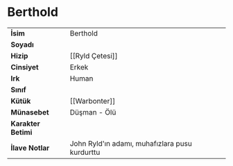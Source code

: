 # Berthold   
|  |  |  
|---|---|  
| **İsim** | Berthold|  
| **Soyadı** | |  
| **Hizip** | [[Ryld Çetesi]]|  
| **Cinsiyet** | Erkek|  
| **Irk** | Human|  
| **Sınıf** | |  
| **Kütük** | [[Warbonter]]|  
| **Münasebet** | Düşman - Ölü|  
| **Karakter Betimi** | |  
| **İlave Notlar** | John Ryld'ın adamı, muhafızlara pusu kurdurttu|  

